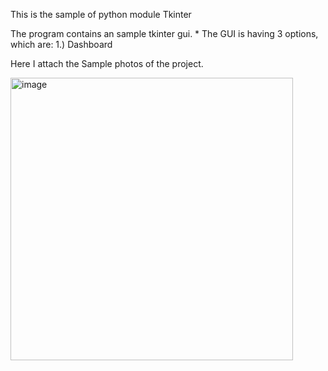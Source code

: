 This is the sample of python module Tkinter 

The program contains an sample tkinter gui. * The GUI is having 3 options, which are: 1.) Dashboard

Here I attach the Sample photos of the project.

<img width="452" alt="image" src="https://user-images.githubusercontent.com/88269514/161606109-5673797a-f414-4beb-bde4-6f7e838f12d1.png">


